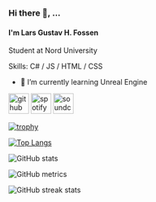 ### Hi there 👋, ...
#### I'm Lars Gustav H. Fossen
Student at Nord University

Skills: C# / JS / HTML / CSS

- 🌱 I’m currently learning Unreal Engine 


[<img src='https://cdn.jsdelivr.net/npm/simple-icons@3.0.1/icons/github.svg' alt='github' height='40'>](https://github.com/marzlars)  [<img src='https://cdn.jsdelivr.net/npm/simple-icons@3.0.1/icons/spotify.svg' alt='spotify' height='40'>](https://open.spotify.com/artist/5ZdkHKKaM8ZsscCAtTpQ3M?si=8-FgZ6LVRIKg-_hI-mAPvQ)  [<img src='https://cdn.jsdelivr.net/npm/simple-icons@3.0.1/icons/soundcloud.svg' alt='soundcloud' height='40'>](https://soundcloud.com/lars-gustav-fossen)  

[![trophy](https://github-profile-trophy.vercel.app/?username=marzlars)](https://github.com/ryo-ma/github-profile-trophy)

[![Top Langs](https://github-readme-stats.vercel.app/api/top-langs/?username=marzlars)](https://github.com/anuraghazra/github-readme-stats)

![GitHub stats](https://github-readme-stats.vercel.app/api?username=marzlars&show_icons=true&count_private=true)  

![GitHub metrics](https://metrics.lecoq.io/marzlars)  

![GitHub streak stats](https://streak-stats.demolab.com/?user=marzlars)  

